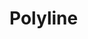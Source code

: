 <script setup>
import ShapeProps from "../../../../src/components/ShapeProps.vue";
</script>

# Polyline

<ShapeProps :shapeName="'Polyline'" />
